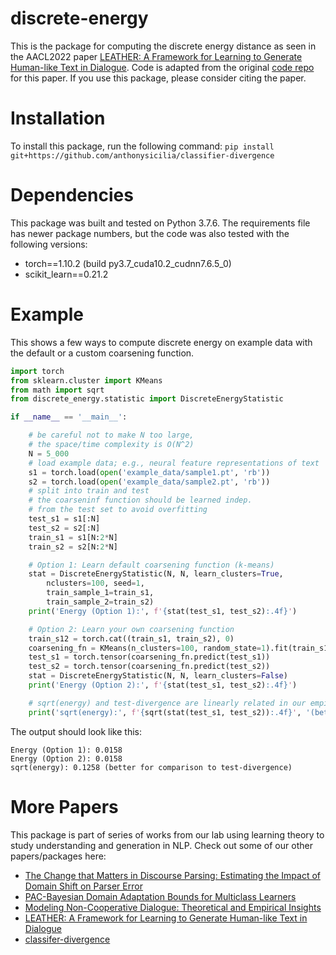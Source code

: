 # discrete-energy
This is the package for computing the discrete energy distance as seen in the AACL2022 paper [LEATHER: A Framework for Learning to Generate Human-like Text in Dialogue](https://arxiv.org/pdf/2210.07777v1.pdf). Code is adapted from the original [code repo](https://github.com/anthonysicilia/LEATHER-AACL2022) for this paper. If you use this package, please consider citing the paper.

# Installation
To install this package, run the following command: 
```pip install git+https://github.com/anthonysicilia/classifier-divergence```

# Dependencies
This package was built and tested on Python 3.7.6. The requirements file has newer package numbers, but the code was also tested with the following versions:
 - torch==1.10.2 (build py3.7_cuda10.2_cudnn7.6.5_0)
 - scikit_learn==0.21.2

# Example
This shows a few ways to compute discrete energy on example data with the default or a custom coarsening function.

```python
import torch
from sklearn.cluster import KMeans
from math import sqrt
from discrete_energy.statistic import DiscreteEnergyStatistic

if __name__ == '__main__':

    # be careful not to make N too large,
    # the space/time complexity is O(N^2)
    N = 5_000
    # load example data; e.g., neural feature representations of text
    s1 = torch.load(open('example_data/sample1.pt', 'rb'))
    s2 = torch.load(open('example_data/sample2.pt', 'rb'))
    # split into train and test
    # the coarseninf function should be learned indep.
    # from the test set to avoid overfitting
    test_s1 = s1[:N]
    test_s2 = s2[:N]
    train_s1 = s1[N:2*N]
    train_s2 = s2[N:2*N]

    # Option 1: Learn default coarsening function (k-means)
    stat = DiscreteEnergyStatistic(N, N, learn_clusters=True,
        nclusters=100, seed=1, 
        train_sample_1=train_s1,
        train_sample_2=train_s2)
    print('Energy (Option 1):', f'{stat(test_s1, test_s2):.4f}')

    # Option 2: Learn your own coarsening function
    train_s12 = torch.cat((train_s1, train_s2), 0)
    coarsening_fn = KMeans(n_clusters=100, random_state=1).fit(train_s12)
    test_s1 = torch.tensor(coarsening_fn.predict(test_s1))
    test_s2 = torch.tensor(coarsening_fn.predict(test_s2))
    stat = DiscreteEnergyStatistic(N, N, learn_clusters=False)
    print('Energy (Option 2):', f'{stat(test_s1, test_s2):.4f}')

    # sqrt(energy) and test-divergence are linearly related in our empirical results
    print('sqrt(energy):', f'{sqrt(stat(test_s1, test_s2)):.4f}', '(better for comparison to test-divergence)')
```
The output should look like this:
```
Energy (Option 1): 0.0158
Energy (Option 2): 0.0158
sqrt(energy): 0.1258 (better for comparison to test-divergence)
```
# More Papers
This package is part of series of works from our lab using learning theory to study understanding and generation in NLP. Check out some of our other papers/packages here:
- [The Change that Matters in Discourse Parsing: Estimating the Impact of Domain Shift on Parser Error](https://arxiv.org/abs/2203.11317)
- [PAC-Bayesian Domain Adaptation Bounds for Multiclass Learners](https://openreview.net/forum?id=S0lx6I8j9xq)
- [Modeling Non-Cooperative Dialogue: Theoretical and Empirical Insights](https://direct.mit.edu/tacl/article/doi/10.1162/tacl_a_00507/113020/Modeling-Non-Cooperative-Dialogue-Theoretical-and)
- [LEATHER: A Framework for Learning to Generate Human-like Text in Dialogue](https://arxiv.org/abs/2210.07777)
- [classifer-divergence](https://github.com/anthonysicilia/classifier-divergence)
